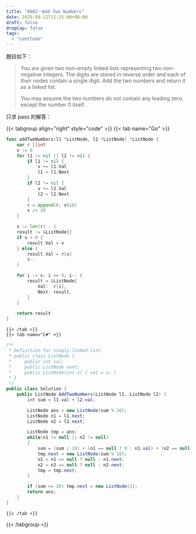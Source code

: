 ```yaml
---
title: "0002－Add Two Numbers"
date: 2020-09-22T12:25:00+08:00
draft: false
dropCap: false
tags:
  - "LeetCode"
---
```


題目如下：

> You are given two non-empty linked lists representing two non-negative integers. The digits are stored in reverse order and each of their nodes contain a single digit. Add the two numbers and return it as a linked list.
>
> You may assume the two numbers do not contain any leading zero, except the number 0 itself.

只求 pass 的解答：

{{< tabgroup align="right" style="code" >}}
    {{< tab name="Go" >}}
```go
func addTwoNumbers(l1 *ListNode, l2 *ListNode) *ListNode {
	var r []int
	v := 0
	for l1 != nil || l2 != nil {
		if l1 != nil {
			v += l1.Val
			l1 = l1.Next
		}
		if l2 != nil {
			v += l2.Val
			l2 = l2.Next
		}
		r = append(r, v%10)
		v /= 10
	}

	s := len(r) - 1
	result := &ListNode{}
	if v > 0 {
		result.Val = v
	} else {
		result.Val = r[s]
		s--
	}

	for i := s; i >= 0; i-- {
		result = &ListNode{
			Val:  r[i],
			Next: result,
		}
	}

	return result
}
```
    {{< /tab >}}
    {{< tab name="C#" >}}
```csharp
/**
 * Definition for singly-linked list.
 * public class ListNode {
 *     public int val;
 *     public ListNode next;
 *     public ListNode(int x) { val = x; }
 * }
 */
public class Solution {
    public ListNode AddTwoNumbers(ListNode l1, ListNode l2) {
        int sum = l1.val + l2.val;

        ListNode ans = new ListNode(sum % 10);
        ListNode n1 = l1.next;
        ListNode n2 = l2.next;

        ListNode tmp = ans;
        while(n1 != null || n2 != null)
        {
            sum = (sum / 10) + (n1 == null ? 0 : n1.val) + (n2 == null ? 0 : n2.val);
            tmp.next = new ListNode(sum % 10);
            n1 = n1 == null ? null : n1.next;
            n2 = n2 == null ? null : n2.next;
            tmp = tmp.next;
        }

        if (sum >= 10) tmp.next = new ListNode(1);
        return ans;
    }
}
```
    {{< /tab >}}
{{< /tabgroup >}}
